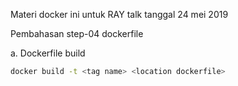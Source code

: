 Materi docker ini untuk RAY talk tanggal 24 mei 2019

Pembahasan step-04 dockerfile

a. Dockerfile build
```bash
docker build -t <tag name> <location dockerfile>
```
